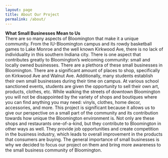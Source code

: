 ```yaml
---
layout: page
title: About Our Project
permalink: /about/
---
```


**What Small Businesses Mean to Us**   
	There are so many aspects of Bloomington that make it a unique community. From the IU-Bloomington campus and its rowdy basketball games to Lake Monroe and the well known Kirkwood Ave, there is no lack of individuality in this southern Indiana city. There is one aspect that contributes greatly to Bloomington’s welcoming community: small and locally owned businesses. 
	There are a plethora of these small businesses in Bloomington. There are a significant amount of places to shop, specifically on Kirkwood Ave and Walnut Ave. Additionally, many students establish their own small businesses during their time on campus. At various school sanctioned events, students are given the opportunity to sell their own art, products, clothes, etc. While walking the streets of downtown Bloomington you will not be disappointed by the variety of shops and boutiques where you can find anything you may need: vinyls, clothes, home decor, accessories, and more. 
	This project is significant because it allows us to give our perspective on a small part of the community and its contribution towards how unique the Bloomington environment is. Not only are these shops and restaurants one-of-a-kind, but they contribute to Bloomington in other ways as well. They provide job opportunities and create competition in the business industry, which leads to overall improvement in the products that consumers are buying. The general importance of small businesses is why we decided to focus our project on them and bring more awareness to the small business community of Bloomington. 

